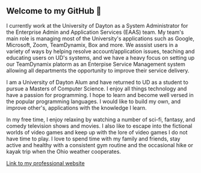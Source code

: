 <!--
**thorner1/thorner1** is a ✨ _special_ ✨ repository because its `README.md` (this file) appears on your GitHub profile.

Here are some ideas to get you started:

- 🔭 I’m currently working on ...
- 🌱 I’m currently learning ...
- 👯 I’m looking to collaborate on ...
- 🤔 I’m looking for help with ...
- 💬 Ask me about ...
- 📫 How to reach me: ...
- 😄 Pronouns: ...
- ⚡ Fun fact: ...
-->
## Welcome to my GitHub 👋

 I currently work at the University of Dayton as a System Administrator for the Enterprise Admin and Application Services (EAAS) team. My team's main role is managing most of the University's applications such as Google, Microsoft, Zoom, TeamDynamix, Box and more. We asssist users in a variety of ways by helping resolve account/application issues, teaching and educating users on UD's systems, and we have a heavy focus on setting up our TeamDynamix platorm as an Enterpise Service Management system allowing all departments the opportunity to improve their service delivery.

 I am a University of Dayton Alum and have returned to UD as a student to pursue a Masters of Computer Science. I enjoy all things technology and have a passion for programming. I hope to learn and become well versed in the popular programming languages. I would like to build my own, and improve other's, applications with the knowledge I learn. 

 In my free time, I enjoy relaxing by watching a number of sci-fi, fantasy, and comedy television shows and movies. I also like to escape into the fictional worlds of video games and keep up with the lore of video games I do not have time to play. I love to spend time with my family and friends, stay active and healthy with a consistent gym routine and the occasional hike or kayak trip when the Ohio weather cooperates.

<a href="https://thorner1.bitbucket.io/index.html" target="_blank">Link to my professional website</a>
